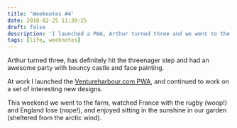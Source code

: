 ```yaml
---
title: 'Weeknotes #4'
date: 2018-02-25 11:39:25
draft: false
description: 'I launched a PWA, Arthur turned three and we went to the farm.'
tags: [life, weeknotes]
---
```


Arthur turned three, has definitely hit the threenager step and had an awesome party with bouncy castle and face painting.

At work I launched the [Ventureharbour.com PWA](https://www.ventureharbour.com), ﻿and continued to work on a set of interesting new designs. 

This weekend we went to the farm, watched France with the rugby (woop!) and England lose (nope!), and enjoyed sitting in the sunshine in our garden (sheltered from the arctic wind).